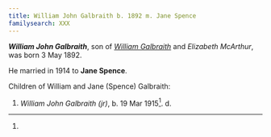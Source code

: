```yaml
---
title: William John Galbraith b. 1892 m. Jane Spence
familysearch: XXX
---
```

***William John Galbraith***, son of *[William Galbraith](galbraith-william-1853-mcarthur.md)* and *Elizabeth McArthur*,
was born 3 May 1892.

He married in 1914 to **Jane Spence**.

Children of William and Jane (Spence) Galbraith:

1. *William John Galbraith (jr)*, b. 19 Mar 1915[^wjg-birth]. d. 


[^wjg-birth]: 


